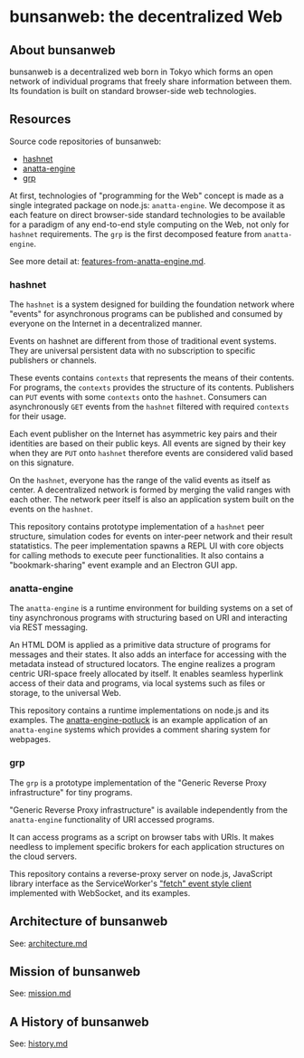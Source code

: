 # bunsanweb: the decentralized Web 

## About bunsanweb

bunsanweb is a decentralized web born in Tokyo which forms an open network of
individual programs that freely share information between them.
Its foundation is built on standard browser-side web technologies.


## Resources

Source code repositories of bunsanweb:

- [hashnet](https://github.com/bunsanweb/hashnet/)
- [anatta-engine](https://github.com/bunsanweb/anatta-engine/)
- [grp](https://github.com/bunsanweb/grp/)

At first, technologies of "programming for the Web" concept is 
made as a single integrated package on node.js: `anatta-engine`.
We decompose it as each feature on direct browser-side standard technologies
to be available for a paradigm of any end-to-end style computing on the Web, 
not only for `hashnet` requirements. 
The `grp` is the first decomposed feature from `anatta-engine`. 

See more detail at: 
[features-from-anatta-engine.md](features-from-anatta-engine.md).

### hashnet

The `hashnet` is a system designed for building the foundation network
where "events" for asynchronous programs can be  published and consumed 
by everyone on the Internet in a decentralized manner.

Events on hashnet are different from those of traditional event systems.
They are universal persistent data with no subscription to 
specific publishers or channels.

These events contains `contexts` that represents the means of 
their contents.
For programs, the `contexts` provides the structure of its contents.
Publishers can `PUT` events with some `contexts` onto the `hashnet`.
Consumers can asynchronously `GET` events 
from the `hashnet` filtered with required `contexts` for their usage.

Each event publisher on the Internet has asymmetric key pairs
and their identities are based on their public keys.
All events are signed by their key when they are `PUT` onto `hashnet` 
therefore events are considered valid based on this signature.

On the `hashnet`, 
everyone has the range of the valid events as itself as center.
A decentralized network is formed by merging the valid ranges with each other.
The network peer itself is also an application system
built on the events on the `hashnet`.

This repository contains prototype implementation of a `hashnet` peer 
structure, simulation codes for events on inter-peer network and 
their result statatistics.
The peer implementation spawns a REPL UI with core objects
for calling methods to execute peer functionalities.
It also contains a "bookmark-sharing" event example and 
an Electron GUI app.

### anatta-engine

The `anatta-engine` is a runtime environment for building systems on
a set of tiny asynchronous programs with
structuring based on URI and interacting via REST messaging.

An HTML DOM is applied as a primitive data structure of programs for
messages and their states.
It also adds an interface for accessing with the metadata instead of 
structured locators.
The engine realizes a program centric URI-space freely allocated by itself.
It enables seamless hyperlink access of their data and programs,
via local systems such as files or storage, to the universal Web.

This repository contains a runtime implementations on node.js and its examples.
The 
[anatta-engine-potluck](https://github.com/bunsanweb/anatta-engine-potluck/) is an example application of an `anatta-engine` systems which
provides a comment sharing system for webpages.

### grp

The `grp` is a prototype implementation of the 
"Generic Reverse Proxy infrastructure" for tiny programs.

"Generic Reverse Proxy infrastructure" is available independently
from the `anatta-engine` functionality of URI accessed programs.

It can access programs as a script on browser tabs with URIs.
It makes needless to implement specific brokers for each application 
structures on the cloud servers.

This repository contains a reverse-proxy server on node.js, 
JavaScript library interface as the ServiceWorker's 
["fetch" event style client](https://developer.mozilla.org/docs/Web/API/FetchEvent#Examples) implemented with WebSocket,
and its examples.


## Architecture of bunsanweb

See: [architecture.md](architecture.md)

## Mission of bunsanweb

See: [mission.md](mission.md)

## A History of bunsanweb

See: [history.md](history.md)

